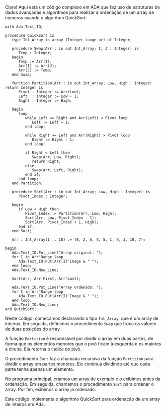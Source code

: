 Claro! Aqui está um código complexo em ADA que faz uso de estruturas de dados avançadas e algoritmos para realizar a ordenação de um array de números usando o algoritmo QuickSort:

```
with Ada.Text_IO;

procedure QuickSort is
   type Int_Array is array (Integer range <>) of Integer;

   procedure Swap(Arr : in out Int_Array; I, J : Integer) is
      Temp : Integer;
   begin
      Temp := Arr(I);
      Arr(I) := Arr(J);
      Arr(J) := Temp;
   end Swap;

   function Partition(Arr : in out Int_Array; Low, High : Integer) return Integer is
      Pivot : Integer := Arr(Low);
      Left  : Integer := Low + 1;
      Right : Integer := High;

   begin
      loop
         while Left <= Right and Arr(Left) < Pivot loop
            Left := Left + 1;
         end loop;

         while Right >= Left and Arr(Right) > Pivot loop
            Right := Right - 1;
         end loop;

         if Right < Left then
            Swap(Arr, Low, Right);
            return Right;
         else
            Swap(Arr, Left, Right);
         end if;
      end loop;
   end Partition;

   procedure Sort(Arr : in out Int_Array; Low, High : Integer) is
      Pivot_Index : Integer;

   begin
      if Low < High then
         Pivot_Index := Partition(Arr, Low, High);
         Sort(Arr, Low, Pivot_Index - 1);
         Sort(Arr, Pivot_Index + 1, High);
      end if;
   end Sort;

   Arr : Int_Array(1 .. 10) := (8, 2, 6, 4, 5, 1, 9, 3, 10, 7);

begin
   Ada.Text_IO.Put_Line("Array original: ");
   for I in Arr'Range loop
      Ada.Text_IO.Put(Arr(I)'Image & " ");
   end loop;
   Ada.Text_IO.New_Line;

   Sort(Arr, Arr'First, Arr'Last);

   Ada.Text_IO.Put_Line("Array ordenado: ");
   for I in Arr'Range loop
      Ada.Text_IO.Put(Arr(I)'Image & " ");
   end loop;
   Ada.Text_IO.New_Line;
end QuickSort;
```

Neste código, começamos declarando o tipo `Int_Array`, que é um array de inteiros. Em seguida, definimos o procedimento `Swap` que troca os valores de duas posições do array.

A função `Partition` é responsável por dividir o array em duas partes, de forma que os elementos menores que o pivô ficam à esquerda e os maiores à direita. Ela retorna o índice do pivô.

O procedimento `Sort` faz a chamada recursiva da função `Partition` para dividir o array em partes menores. Ele continua dividindo até que cada parte tenha apenas um elemento.

No programa principal, criamos um array de exemplo e o exibimos antes da ordenação. Em seguida, chamamos o procedimento `Sort` para ordenar o array. Por fim, exibimos o array já ordenado.

Este código implementa o algoritmo QuickSort para ordenação de um array de inteiros em Ada.